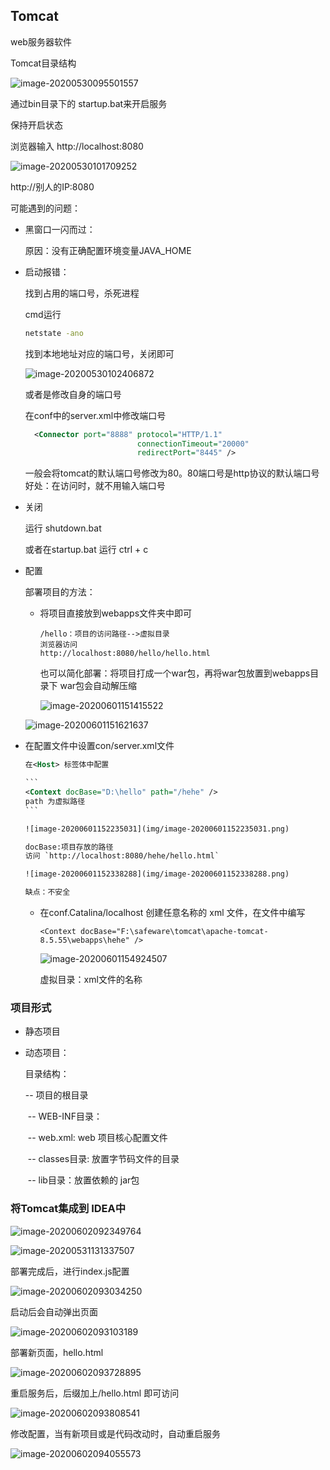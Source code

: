 ## Tomcat

web服务器软件

Tomcat目录结构

![image-20200530095501557](img/image-20200530095501557.png)

通过bin目录下的 startup.bat来开启服务

保持开启状态

浏览器输入 http://localhost:8080

![image-20200530101709252](img/image-20200530101709252.png)

http://别人的IP:8080

可能遇到的问题：

* 黑窗口一闪而过：
  
  原因：没有正确配置环境变量JAVA_HOME

* 启动报错：
  
  找到占用的端口号，杀死进程
  
  cmd运行
  
  ```cmd
  netstate -ano
  ```
  
  找到本地地址对应的端口号，关闭即可
  
  ![image-20200530102406872](img/image-20200530102406872.png)
  
    或者是修改自身的端口号
  
    在conf中的server.xml中修改端口号
  
  ```xml
    <Connector port="8888" protocol="HTTP/1.1"
                           connectionTimeout="20000"
                           redirectPort="8445" />
  ```
  
    一般会将tomcat的默认端口号修改为80。80端口号是http协议的默认端口号
    好处：在访问时，就不用输入端口号

* 关闭
  
  运行 shutdown.bat
  
  或者在startup.bat   运行 ctrl + c

* 配置
  
  部署项目的方法：
  
  * 将项目直接放到webapps文件夹中即可
    
    ```
    /hello：项目的访问路径-->虚拟目录
    浏览器访问
    http://localhost:8080/hello/hello.html
    ```
    
    也可以简化部署：将项目打成一个war包，再将war包放置到webapps目录下
    war包会自动解压缩
    
    ![image-20200601151415522](img/image-20200601151415522.png)
  
  ![image-20200601151621637](img/image-20200601151621637.png)

* 在配置文件中设置con/server.xml文件
  
  ~~~XML
  在<Host> 标签体中配置
  
  ```
  <Context docBase="D:\hello" path="/hehe" />
  path 为虚拟路径
  ```
  
  ![image-20200601152235031](img/image-20200601152235031.png)
  
  docBase:项目存放的路径
  访问 `http://localhost:8080/hehe/hello.html`
  
  ![image-20200601152338288](img/image-20200601152338288.png)
  
  缺点：不安全
  ~~~
  
  * 在conf.Catalina/localhost 创建任意名称的 xml 文件，在文件中编写
    
    ```
    <Context docBase="F:\safeware\tomcat\apache-tomcat-8.5.55\webapps\hehe" />
    ```
    
      ![image-20200601154924507](img/image-20200601154924507.png)
    
      虚拟目录：xml文件的名称

### 项目形式

* 静态项目

* 动态项目：
  
  目录结构：
  
  -- 项目的根目录
  
  ​    -- WEB-INF目录：
  
  ​        -- web.xml: web 项目核心配置文件
  
  ​        -- classes目录: 放置字节码文件的目录
  
  ​        -- lib目录：放置依赖的 jar包

### 将Tomcat集成到 IDEA中

![image-20200602092349764](img/image-20200602092349764.png)

![image-20200531131337507](img/image-20200531131337507.png)

部署完成后，进行index.js配置

![image-20200602093034250](img/image-20200602093034250.png)

启动后会自动弹出页面

![image-20200602093103189](img/image-20200602093103189.png)

部署新页面，hello.html

![image-20200602093728895](img/image-20200602093728895.png)

重启服务后，后缀加上/hello.html 即可访问

![image-20200602093808541](img/image-20200602093808541.png)

修改配置，当有新项目或是代码改动时，自动重启服务

![image-20200602094055573](img/image-20200602094055573.png)